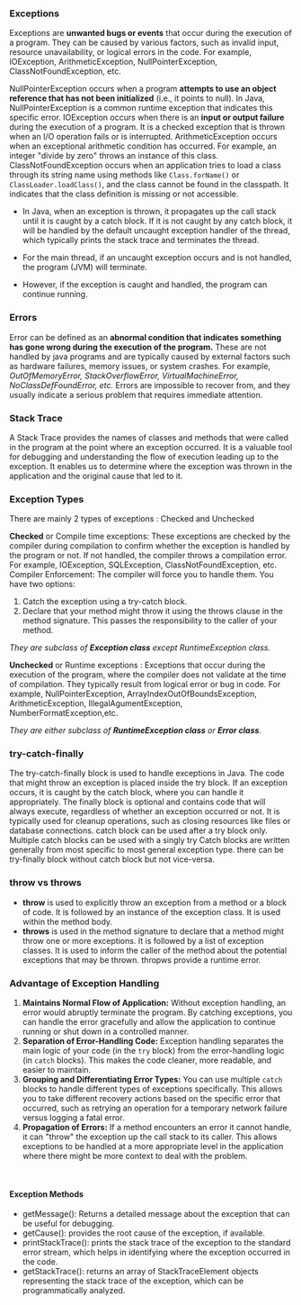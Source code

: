 ### Exceptions
Exceptions are **unwanted bugs or events** that occur during the execution of a program. They can be caused by various factors, such as invalid input, resource unavailability, or logical errors in the code.
    For example, IOException, ArithmeticException, NullPointerException, ClassNotFoundException, etc.

NullPointerException occurs when a program **attempts to use an object reference that has not been initialized** (i.e., it points to null). In Java, NullPointerException is a common runtime exception that indicates this specific error.
IOException occurs when there is an **input or output failure** during the execution of a program. It is a checked exception that is thrown when an I/O operation fails or is interrupted.
ArithmeticException occurs when an exceptional arithmetic condition has occurred. For example, an integer "divide by zero" throws an instance of this class.
ClassNotFoundException occurs when an application tries to load a class through its string name using methods like `Class.forName()` or `ClassLoader.loadClass()`, and the class cannot be found in the classpath. It indicates that the class definition is missing or not accessible.



- In Java, when an exception is thrown, it propagates up the call stack until it is caught by a catch block.
If it is not caught by any catch block, it will be handled by the default uncaught exception handler of the thread, which typically prints the stack trace and terminates the thread.

- For the main thread, if an uncaught exception occurs and is not handled, the program (JVM) will terminate.

- However, if the exception is caught and handled, the program can continue running.

### Errors
Error can be defined as an **abnormal condition that indicates something has gone wrong during the execution of the program.** These are not handled by java programs and are typically caused by external factors such as hardware failures, memory issues, or system crashes.
    For example, *OutOfMemoryError, StackOverflowError, VirtualMachineError, NoClassDefFoundError, etc.*
Errors are impossible to recover from, and they usually indicate a serious problem that requires immediate attention.


### Stack Trace
A Stack Trace provides the names of classes and methods that were called in the program at the point where an exception occurred.
 It is a valuable tool for debugging and understanding the flow of execution leading up to the exception. It enables us to determine where the exception was thrown in the application and the original cause that led to it.


### Exception Types
There are mainly 2 types of exceptions : Checked and Unchecked

**Checked** or Compile time exceptions: These exceptions are checked by the compiler during compilation to confirm whether the exception is handled by the program or not. If not handled, the compiler throws a compilation error.
    For example, IOException, SQLException, ClassNotFoundException, etc.
Compiler Enforcement: The compiler will force you to handle them. You have two options:
<ol>
    <li>Catch the exception using a try-catch block.</li>
    <li>Declare that your method might throw it using the throws clause in the method signature. This passes the responsibility to the caller of your method.</li>
</ol>

*They are subclass of **Exception class** except RuntimeException class.*

**Unchecked** or Runtime exceptions : Exceptions that occur during the execution of the program, where the compiler does not validate at the time of compilation. They typically result from logical error or bug in code.
    For example, NullPointerException, ArrayIndexOutOfBoundsException, ArithmeticException, IllegalAgumentException, NumberFormatException,etc.

*They are either subclass of **RuntimeException class** or **Error class**.*


### try-catch-finally
The try-catch-finally block is used to handle exceptions in Java. The code that might throw an exception is placed inside the try block. If an exception occurs, it is caught by the catch block, where you can handle it appropriately. The finally block is optional and contains code that will always execute, regardless of whether an exception occurred or not. It is typically used for cleanup operations, such as closing resources like files or database connections.
catch block can be used after a try block only. Multiple catch blocks can be used with a singly try
Catch blocks are written generally from most specific to most general exception type.
there can be try-finally block without catch block but not vice-versa.


### throw vs throws
- **throw** is used to explicitly throw an exception from a method or a block of code. It is followed by an instance of the exception class. It is used within the method body.
- **throws** is used in the method signature to declare that a method might throw one or more exceptions. It is followed by a list of exception classes. It is used to inform the caller of the method about the potential exceptions that may be thrown. thropws provide a runtime error.


### Advantage of Exception Handling
<ol>
    <li><b>Maintains Normal Flow of Application:</b> Without exception handling, an error would abruptly terminate the program. By catching exceptions, you can handle the error gracefully and allow the application to continue running or shut down in a controlled manner.</li>
    <li><b>Separation of Error-Handling Code:</b> Exception handling separates the main logic of your code (in the <code>try</code> block) from the error-handling logic (in <code>catch</code> blocks). This makes the code cleaner, more readable, and easier to maintain.</li>
    <li><b>Grouping and Differentiating Error Types:</b> You can use multiple <code>catch</code> blocks to handle different types of exceptions specifically. This allows you to take different recovery actions based on the specific error that occurred, such as retrying an operation for a temporary network failure versus logging a fatal error.</li>
    <li><b>Propagation of Errors:</b> If a method encounters an error it cannot handle, it can "throw" the exception up the call stack to its caller. This allows exceptions to be handled at a more appropriate level in the application where there might be more context to deal with the problem.</li>
</ol>

<br>

#### Exception Methods
- getMessage(): Returns a detailed message about the exception that can be useful for debugging.
- getCause(): provides the root cause of the exception, if available.
- printStackTrace(): prints the stack trace of the exception to the standard error stream, which helps in identifying where the exception occurred in the code.
- getStackTrace(): returns an array of StackTraceElement objects representing the stack trace of the exception, which can be programmatically analyzed.